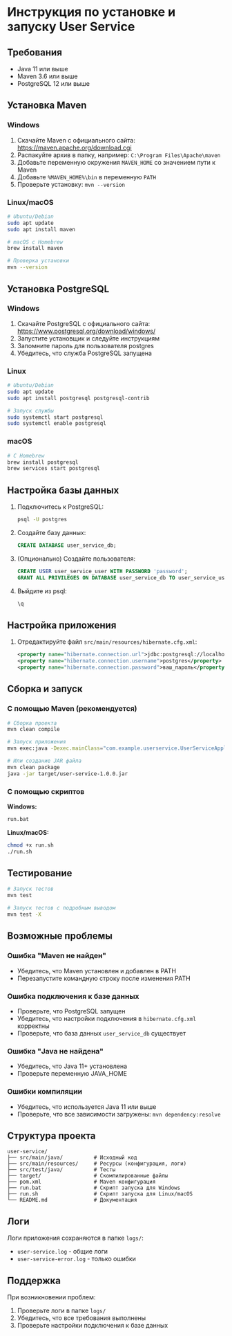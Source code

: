 # Инструкция по установке и запуску User Service

## Требования

- Java 11 или выше
- Maven 3.6 или выше
- PostgreSQL 12 или выше

## Установка Maven

### Windows

1. Скачайте Maven с официального сайта: https://maven.apache.org/download.cgi
2. Распакуйте архив в папку, например: `C:\Program Files\Apache\maven`
3. Добавьте переменную окружения `MAVEN_HOME` со значением пути к Maven
4. Добавьте `%MAVEN_HOME%\bin` в переменную `PATH`
5. Проверьте установку: `mvn --version`

### Linux/macOS

```bash
# Ubuntu/Debian
sudo apt update
sudo apt install maven

# macOS с Homebrew
brew install maven

# Проверка установки
mvn --version
```

## Установка PostgreSQL

### Windows

1. Скачайте PostgreSQL с официального сайта: https://www.postgresql.org/download/windows/
2. Запустите установщик и следуйте инструкциям
3. Запомните пароль для пользователя postgres
4. Убедитесь, что служба PostgreSQL запущена

### Linux

```bash
# Ubuntu/Debian
sudo apt update
sudo apt install postgresql postgresql-contrib

# Запуск службы
sudo systemctl start postgresql
sudo systemctl enable postgresql
```

### macOS

```bash
# С Homebrew
brew install postgresql
brew services start postgresql
```

## Настройка базы данных

1. Подключитесь к PostgreSQL:
   ```bash
   psql -U postgres
   ```

2. Создайте базу данных:
   ```sql
   CREATE DATABASE user_service_db;
   ```

3. (Опционально) Создайте пользователя:
   ```sql
   CREATE USER user_service_user WITH PASSWORD 'password';
   GRANT ALL PRIVILEGES ON DATABASE user_service_db TO user_service_user;
   ```

4. Выйдите из psql:
   ```sql
   \q
   ```

## Настройка приложения

1. Отредактируйте файл `src/main/resources/hibernate.cfg.xml`:
   ```xml
   <property name="hibernate.connection.url">jdbc:postgresql://localhost:5432/user_service_db</property>
   <property name="hibernate.connection.username">postgres</property>
   <property name="hibernate.connection.password">ваш_пароль</property>
   ```

## Сборка и запуск

### С помощью Maven (рекомендуется)

```bash
# Сборка проекта
mvn clean compile

# Запуск приложения
mvn exec:java -Dexec.mainClass="com.example.userservice.UserServiceApplication"

# Или создание JAR файла
mvn clean package
java -jar target/user-service-1.0.0.jar
```

### С помощью скриптов

**Windows:**
```cmd
run.bat
```

**Linux/macOS:**
```bash
chmod +x run.sh
./run.sh
```

## Тестирование

```bash
# Запуск тестов
mvn test

# Запуск тестов с подробным выводом
mvn test -X
```

## Возможные проблемы

### Ошибка "Maven не найден"
- Убедитесь, что Maven установлен и добавлен в PATH
- Перезапустите командную строку после изменения PATH

### Ошибка подключения к базе данных
- Проверьте, что PostgreSQL запущен
- Убедитесь, что настройки подключения в `hibernate.cfg.xml` корректны
- Проверьте, что база данных `user_service_db` существует

### Ошибка "Java не найдена"
- Убедитесь, что Java 11+ установлена
- Проверьте переменную JAVA_HOME

### Ошибки компиляции
- Убедитесь, что используется Java 11 или выше
- Проверьте, что все зависимости загружены: `mvn dependency:resolve`

## Структура проекта

```
user-service/
├── src/main/java/          # Исходный код
├── src/main/resources/     # Ресурсы (конфигурация, логи)
├── src/test/java/          # Тесты
├── target/                 # Скомпилированные файлы
├── pom.xml                 # Maven конфигурация
├── run.bat                 # Скрипт запуска для Windows
├── run.sh                  # Скрипт запуска для Linux/macOS
└── README.md               # Документация
```

## Логи

Логи приложения сохраняются в папке `logs/`:
- `user-service.log` - общие логи
- `user-service-error.log` - только ошибки

## Поддержка

При возникновении проблем:
1. Проверьте логи в папке `logs/`
2. Убедитесь, что все требования выполнены
3. Проверьте настройки подключения к базе данных
